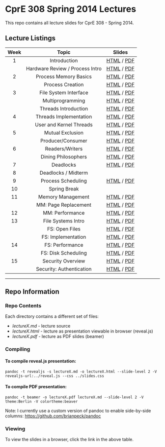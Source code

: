 # CprE 308 Spring 2014 Lectures
This repo contains all lecture slides for CprE 308 - Spring 2014.

## Lecture Listings

| Week | Topic | Slides |
|:----:|:-----:|:------:|
| 1 | Introduction | [HTML](https://rawgithub.com/CprE308/lectures/master/lecture1/lecture1.html) / [PDF](https://github.com/CprE308/lectures/blob/master/lecture1/lecture1.pdf?raw=true) |
|   | Hardware Review / Process Intro | [HTML](https://rawgithub.com/CprE308/lectures/master/lecture2/lecture2.html) / [PDF](https://github.com/CprE308/lectures/blob/master/lecture2/lecture2.pdf?raw=true) |
| 2 | Process Memory Basics | [HTML](https://rawgithub.com/CprE308/lectures/master/lecture5/lecture5.html) / [PDF](https://github.com/CprE308/lectures/blob/master/lecture5/lecture5.pdf?raw=true) |
|   | Process Creation | [HTML](https://rawgithub.com/CprE308/lectures/master/lecture6/lecture6.html) / [PDF](https://github.com/CprE308/lectures/blob/master/lecture6/lecture6.pdf?raw=true) |
| 3 | File System Interface | [HTML](https://rawgithub.com/CprE308/lectures/master/lecture7/lecture7.html) / [PDF](https://github.com/CprE308/lectures/blob/master/lecture7/lecture7.pdf?raw=true) |
|   | Multiprogramming | [HTML](https://rawgithub.com/CprE308/lectures/master/lecture8/lecture8.html) / [PDF](https://github.com/CprE308/lectures/blob/master/lecture8/lecture8.pdf?raw=true) |
|   | Threads Introduction | [HTML](https://rawgithub.com/CprE308/lectures/master/lecture9/lecture9.html) / [PDF](https://github.com/CprE308/lectures/blob/master/lecture9/lecture9.pdf?raw=true) |
| 4 | Threads Implementation | [HTML](https://rawgithub.com/CprE308/lectures/master/lecture10/lecture10.html) / [PDF](https://github.com/CprE308/lectures/blob/master/lecture10/lecture10.pdf?raw=true) |
|   | User and Kernel Threads | [HTML](https://rawgithub.com/CprE308/lectures/master/lecture12/lecture12.html) / [PDF](https://github.com/CprE308/lectures/blob/master/lecture12/lecture12.pdf?raw=true) |
| 5 | Mutual Exclusion | [HTML](https://rawgithub.com/CprE308/lectures/master/lecture13/lecture13.html) / [PDF](https://github.com/CprE308/lectures/blob/master/lecture13/lecture13.pdf?raw=true) |
|   | Producer/Consumer | [HTML](https://rawgithub.com/CprE308/lectures/master/lecture15/lecture15.html) / [PDF](https://github.com/CprE308/lectures/blob/master/lecture15/lecture15.pdf?raw=true) |
| 6 | Readers/Writers | [HTML](https://rawgithub.com/CprE308/lectures/master/lecture17/lecture17.html) / [PDF](https://github.com/CprE308/lectures/blob/master/lecture17/lecture17.pdf?raw=true) |
|   | Dining Philosophers | [HTML](https://rawgithub.com/CprE308/lectures/master/lecture18/lecture18.html) / [PDF](https://github.com/CprE308/lectures/blob/master/lecture18/lecture18.pdf?raw=true) |
| 7 | Deadlocks | [HTML](https://rawgithub.com/CprE308/lectures/master/lecture19/lecture19.html) / [PDF](https://github.com/CprE308/lectures/blob/master/lecture19/lecture19.pdf?raw=true) |
| 8 | Deadlocks / Midterm |   |
| 9 | Process Scheduling | [HTML](https://rawgithub.com/CprE308/lectures/master/lecture25/lecture25.html) / [PDF](https://github.com/CprE308/lectures/blob/master/lecture25/lecture25.pdf?raw=true) |
| 10 | Spring Break |  |
| 11 | Memory Management | [HTML](https://rawgithub.com/CprE308/lectures/master/lecture28/lecture28.html) / [PDF](https://github.com/CprE308/lectures/blob/master/lecture28/lecture28.pdf?raw=true) |
|    | MM: Page Replacement | [HTML](https://rawgithub.com/CprE308/lectures/master/lecture30/lecture30.html) / [PDF](https://github.com/CprE308/lectures/blob/master/lecture30/lecture30.pdf?raw=true) |
| 12 | MM: Performance | [HTML](https://rawgithub.com/CprE308/lectures/master/lecture32/lecture32.html) / [PDF](https://github.com/CprE308/lectures/blob/master/lecture32/lecture32.pdf?raw=true) |
| 13 | File Systems Intro | [HTML](https://rawgithub.com/CprE308/lectures/master/lecture34/lecture34.html) / [PDF](https://github.com/CprE308/lectures/blob/master/lecture34/lecture34.pdf?raw=true) |
|    | FS: Open Files | [HTML](https://rawgithub.com/CprE308/lectures/master/lecture35/lecture35.html) / [PDF](https://github.com/CprE308/lectures/blob/master/lecture35/lecture35.pdf?raw=true) |
|    | FS: Implementation | [HTML](https://rawgithub.com/CprE308/lectures/master/lecture36/lecture36.html) / [PDF](https://github.com/CprE308/lectures/blob/master/lecture36/lecture36.pdf?raw=true) |
| 14 | FS: Performance | [HTML](https://rawgithub.com/CprE308/lectures/master/lecture37/lecture37.html) / [PDF](https://github.com/CprE308/lectures/blob/master/lecture37/lecture37.pdf?raw=true) |
|    | FS: Disk Scheduling | [HTML](https://rawgithub.com/CprE308/lectures/master/lecture38/lecture38.html) / [PDF](https://github.com/CprE308/lectures/blob/master/lecture38/lecture38.pdf?raw=true) |
| 15 | Security Overview | [HTML](https://rawgithub.com/CprE308/lectures/master/lecture41/lecture41.html) / [PDF](https://github.com/CprE308/lectures/blob/master/lecture41/lecture41.pdf?raw=true) |
|    | Security: Authentication | [HTML](https://rawgithub.com/CprE308/lectures/master/lecture42/lecture42.html) / [PDF](https://github.com/CprE308/lectures/blob/master/lecture42/lecture42.pdf?raw=true) |



------------

## Repo Information

### Repo Contents
Each directory contains a different set of files:

 - *lectureX.md* - lecture source
 - *lectureX.html* - lecture as presentation viewable in browser (reveal.js)
 - *lectureX.pdf* - lecture as PDF slides (beamer)

### Compiling
#### To compile reveal.js presentation:
    pandoc -t revealjs -s lectureX.md -o lectureX.html --slide-level 2 -V revealjs-url:../reveal.js --css ../slides.css
    

#### To compile PDF presentation:
    pandoc -t beamer -o lectureX.pdf lectureX.md --slide-level 2 -V theme:Berlin -V colortheme:beaver
    
Note: I currently use a custom version of pandoc to enable side-by-side columns: https://github.com/brianpeck/pandoc

### Viewing
To view the slides in a browser, click the link in the above table.

